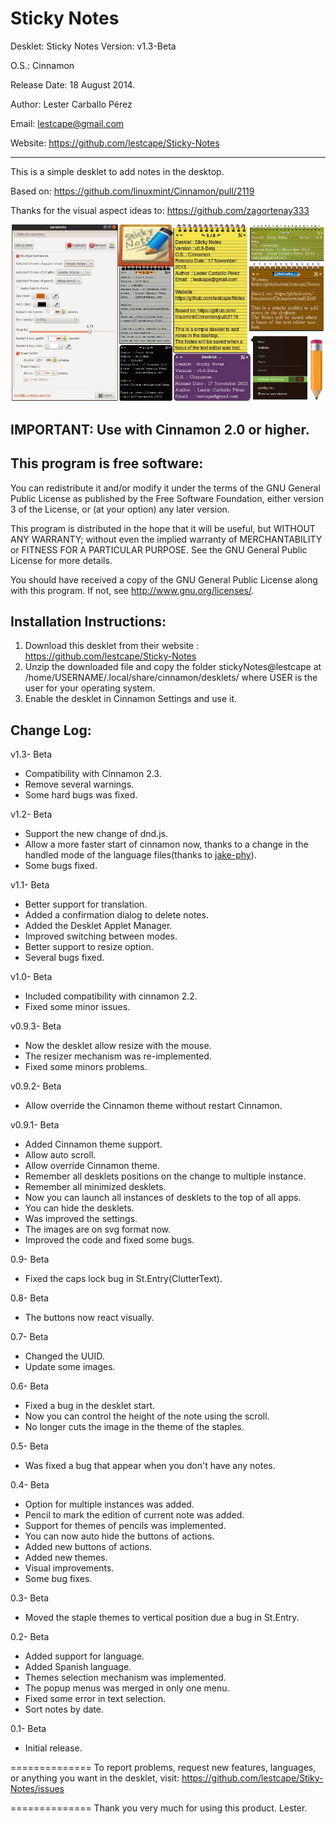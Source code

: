 Sticky Notes
=====

Desklet: Sticky Notes Version: v1.3-Beta

O.S.: Cinnamon 

Release Date: 18 August 2014.

Author: Lester Carballo Pérez

Email: lestcape@gmail.com
 
Website: https://github.com/lestcape/Sticky-Notes

--------------

This is a simple desklet to add notes in the desktop.

Based on: https://github.com/linuxmint/Cinnamon/pull/2119

Thanks for the visual aspect ideas to:
https://github.com/zagortenay333

![Alt text](/stickyNotes@lestcape/Capture.png)

IMPORTANT: Use with Cinnamon 2.0 or higher.
--------------

This program is free software:
--------------
You can redistribute it and/or modify it under the terms of the GNU General Public License as published by the Free Software Foundation, either version 3 of the License, or (at your option) any later version.

This program is distributed in the hope that it will be useful, but WITHOUT ANY WARRANTY; without even the implied warranty of MERCHANTABILITY or FITNESS FOR A PARTICULAR PURPOSE. See the GNU General Public License for more details.

You should have received a copy of the GNU General Public License along with this program. If not, see http://www.gnu.org/licenses/.


Installation Instructions:
--------------
1. Download this desklet from their website : https://github.com/lestcape/Sticky-Notes
2. Unzip the downloaded file and copy the folder stickyNotes@lestcape at /home/USERNAME/.local/share/cinnamon/desklets/ where USER is the user for your operating system.
3. Enable the desklet in Cinnamon Settings and use it.


Change Log:
--------------
v1.3- Beta
  - Compatibility with Cinnamon 2.3.
  - Remove several warnings.
  - Some hard bugs was fixed.

v1.2- Beta
  - Support the new change of dnd.js.
  - Allow a more faster start of cinnamon now, thanks to a change in the handled mode of the language files(thanks to [jake-phy](https://github.com/jake-phy)).
  - Some bugs fixed.

v1.1- Beta
  - Better support for translation.
  - Added a confirmation dialog to delete notes.
  - Added the Desklet Applet Manager.
  - Improved switching between modes.
  - Better support to resize option.
  - Several bugs fixed.

v1.0- Beta
  - Included compatibility with cinnamon 2.2.
  - Fixed some minor issues.

v0.9.3- Beta
  - Now the desklet allow resize with the mouse.
  - The resizer mechanism was re-implemented.
  - Fixed some minors problems.

v0.9.2- Beta
  - Allow override the Cinnamon theme without restart Cinnamon.

v0.9.1- Beta
  - Added Cinnamon theme support.
  - Allow auto scroll.
  - Allow override Cinnamon theme.
  - Remember all desklets positions on the change to multiple instance.
  - Remember all minimized desklets.
  - Now you can launch all instances of desklets to the top of all apps.
  - You can hide the desklets.
  - Was improved the settings.
  - The images are on svg format now.
  - Improved the code and fixed some bugs.

0.9- Beta
  - Fixed the caps lock bug in St.Entry(ClutterText).

0.8- Beta
  - The buttons now react visually.

0.7- Beta
  - Changed the UUID.
  - Update some images.

0.6- Beta
  - Fixed a bug in the desklet start.
  - Now you can control the height of the note using the scroll.
  - No longer cuts the image in the theme of the staples.

0.5- Beta
  - Was fixed a bug that appear when you don't have any notes.

0.4- Beta
  - Option for multiple instances was added.
  - Pencil to mark the edition of current note was  added.
  - Support for themes of pencils was implemented.
  - You can now auto hide the buttons of actions.
  - Added new buttons of actions.
  - Added new themes.
  - Visual improvements.
  - Some bug fixes.

0.3- Beta
  - Moved the staple themes to vertical position due a bug in St.Entry.

0.2- Beta
  - Added support for language.
  - Added Spanish language.
  - Themes selection mechanism was implemented.
  - The popup menus was merged in only one menu.
  - Fixed some error in text selection.
  - Sort notes by date.

0.1- Beta
  - Initial release.

==============
To report problems, request new features, languages, or anything you want in the desklet, visit:
https://github.com/lestcape/Stiky-Notes/issues

==============
Thank you very much for using this product.
Lester.
